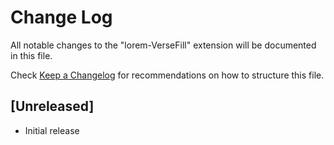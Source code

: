 # Change Log

All notable changes to the "lorem-VerseFill" extension will be documented in this file.

Check [Keep a Changelog](http://keepachangelog.com/) for recommendations on how to structure this file.

## [Unreleased]

- Initial release